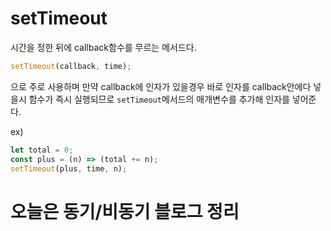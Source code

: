 # setTimeout

시간을 정한 뒤에 callback함수를 무르는 메서드다.

```javascript
setTimeout(callback, time);
```

으로 주로 사용하며 만약 callback에 인자가 있을경우 바로 인자를 callback안에다 넣을시 함수가 즉시 실행되므로 `setTimeout`메서드의 매개변수를 추가해 인자를 넣어준다.

ex)

```javascript
let total = 0;
const plus = (n) => (total += n);
setTimeout(plus, time, n);
```

# 오늘은 동기/비동기 블로그 정리
